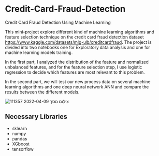 # Credit-Card-Fraud-Detection
Credit Card Fraud Detection Using Machine Learning 

This mini-project explore different kind of machine learning algorithms and feature selection technique
on the credit card fraud detection dataset https://www.kaggle.com/datasets/mlg-ulb/creditcardfraud.
The project is divided into two notebooks one for Exploratory data analysis and one for machine learning models training.

In the first part, I analyzed the distribution of the feature and normalized unbalanced features, and for the feature selection step, I use logistic regression to decide which features are most relevant to this problem.

In the second part, we will test our new process data on several machine learning algorithms and one deep neural network ANN and compare the results between the different models.


![צילום מסך 2022-04-09 111357](https://user-images.githubusercontent.com/34807427/162563050-b5edab2a-bbdc-4ca1-88a1-21c0702c73bd.png)



## Necessary Libraries
- sklearn 
- numpy
- pandas
- XGboost
- tensorflow
